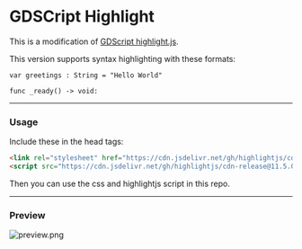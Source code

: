 # GDSCript Highlight
This is a modification of [GDScript highlight.js](https://github.com/highlightjs/highlightjs-gdscript).

This version supports syntax highlighting with these formats:

`var greetings : String = "Hello World"`

`func _ready() -> void:`

---

### Usage
Include these in the head tags:

```html
<link rel="stylesheet" href="https://cdn.jsdelivr.net/gh/highlightjs/cdn-release@11.5.0/build/styles/default.min.css">
<script src="https://cdn.jsdelivr.net/gh/highlightjs/cdn-release@11.5.0/build/highlight.min.js"></script>
```

Then you can use the css and highlightjs script in this repo.

---

### Preview
![preview.png](https://raw.githubusercontent.com/MumuNiMochii/GDScript-Highlight/master/preview.png)
